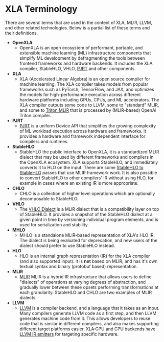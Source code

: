 # XLA Terminology

There are several terms that are used in the context of XLA, MLIR, LLVM, and other related technologies. Below is a partial list of these terms and their definitions.

- **OpenXLA**
  - OpenXLA is an open ecosystem of performant, portable, and extensible machine
  learning (ML) infrastructure
  components that simplify ML development by defragmenting the tools between
  frontend frameworks and hardware backends. It includes the XLA compiler,
  StableHLO, VHLO, [PJRT](https://openxla.org/xla/pjrt/overview) and other
  components.
- **XLA**
  - XLA (Accelerated Linear Algebra) is an open source compiler for machine
  learning. The XLA compiler takes models from popular frameworks such as
  PyTorch, TensorFlow, and JAX, and optimizes the models for high-performance
  execution across different hardware platforms including GPUs, CPUs, and ML
  accelerators. The XLA compiler outputs some code to LLVM, some to "standard"
  MLIR, and some to [Triton MLIR](https://triton-lang.org/main/dialects/dialects.html)
  that is processed by (MLIR-based) OpenAI Triton compiler.
- **PJRT**
  - [PJRT](https://github.com/openxla/xla/blob/main/xla/pjrt/c/pjrt_c_api.h) is
  a uniform Device API that simplifies the growing complexity of ML workload
  execution across hardware and frameworks. It provides a hardware and framework
  independent interface for compilers and runtimes.
- **StableHLO**
  - StableHLO the public interface to OpenXLA, it is a standardized MLIR dialect
  that may be used by different frameworks and compilers in the OpenXLA
  ecosystem. XLA supports StableHLO, and immediately converts it to HLO on the
  input. There are some [StableHLO to StableHLO](https://openxla.org/stablehlo/generated/stablehlo_passes)
  passes that use MLIR framework work. It is also possible to convert StableHLO
  to other compilers' IR without using HLO, for example in cases where an
  existing IR is more appropriate.
- **CHLO**
  - CHLO is a collection of higher level operations which are optionally
  decomposable to StableHLO.
- **VHLO**
  - The [VHLO Dialect](https://openxla.org/stablehlo/vhlo) is a MLIR dialect
  that is a compatibility layer on top of StableHLO. It provides a snapshot of
  the StableHLO dialect at a given point in time by versioning individual
  program elements, and is used for serialization and stability.
- **MHLO**
  - MHLO is a standalone MLIR-based representation of XLA's HLO IR. The dialect
  is being evaluated for deprecation, and new users of the dialect should prefer
  to use StableHLO instead.
- **HLO**
  - HLO is an internal graph representation (IR) for the XLA compiler (and also
  supported input). It is **not** based on MLIR, and has it's own textual syntax
  and binary (protobuf based) representation.
- **MLIR**
    - [MLIR](https://mlir.llvm.org) MLIR is a hybrid IR infrastructure that
    allows users to define "dialects" of operations at varying degrees of
    abstraction, and gradually lower between these opsets performing
    transformations at each granularity. StableHLO and CHLO are two examples of
    MLIR dialects.
- **LLVM**
    - [LLVM](https://llvm.org/) is a compiler backend, and a language that it
    takes as an input. Many compilers generate LLVM code as a first step, and
    then LLVM generates machine code from it. This allows developers to reuse
    code that is similar in different compilers, and also makes supporting
    different target platforms easier. XLA:GPU and CPU backends have
    [LLVM IR emitters](https://github.com/openxla/xla/tree/main/xla/service/llvm_ir)
    for targeting specific hardware.
